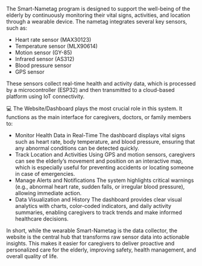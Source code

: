 The Smart-Nametag program is designed to support the well-being of the elderly by continuously monitoring their vital signs, activities, and location through a wearable device. The nametag integrates several key sensors, such as:
- Heart rate sensor (MAX30123)
- Temperature sensor (MLX90614)
- Motion sensor (GY-85)
- Infrared sensor (AS312)
- Blood pressure sensor
- GPS sensor

These sensors collect real-time health and activity data, which is processed by a microcontroller (ESP32) and then transmitted to a cloud-based platform using IoT connectivity.

💻 The Website/Dashboard plays the most crucial role in this system. It functions as the main interface for caregivers, doctors, or family members to:
- Monitor Health Data in Real-Time
The dashboard displays vital signs such as heart rate, body temperature, and blood pressure, ensuring that any abnormal conditions can be detected quickly.
- Track Location and Activities
Using GPS and motion sensors, caregivers can see the elderly’s movement and position on an interactive map, which is especially useful for preventing accidents or locating someone in case of emergencies.
- Manage Alerts and Notifications
The system highlights critical warnings (e.g., abnormal heart rate, sudden falls, or irregular blood pressure), allowing immediate action.
- Data Visualization and History
The dashboard provides clear visual analytics with charts, color-coded indicators, and daily activity summaries, enabling caregivers to track trends and make informed healthcare decisions.

In short, while the wearable Smart-Nametag is the data collector, the website is the central hub that transforms raw sensor data into actionable insights. This makes it easier for caregivers to deliver proactive and personalized care for the elderly, improving safety, health management, and overall quality of life.
